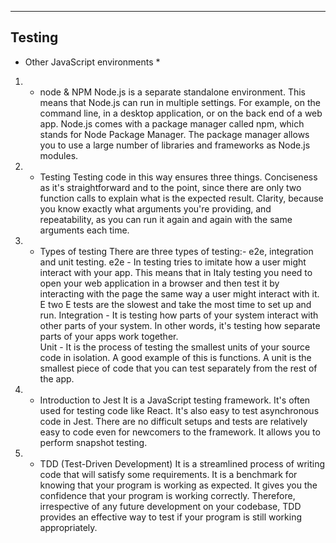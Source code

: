 -------
Testing
-------




* Other JavaScript environments *

1) - node & NPM
Node.js is a separate standalone environment. This means that Node.js can run in multiple settings. For example, on the command line, in a desktop application, or on the back end of a web app. Node.js comes with a package manager called npm, which stands for Node Package Manager. The package manager allows you to use a large number of libraries and frameworks as Node.js modules.

2) - Testing
Testing code in this way ensures three things. Conciseness as it's straightforward and to the point, since there are only two function calls to explain what is the expected result. Clarity, because you know exactly what arguments you're providing, and repeatability, as you can run it again and again with the same arguments each time. 

3) - Types of testing
There are three types of testing:- e2e, integration and unit testing.
e2e - In testing tries to imitate how a user might interact with your app. This means that in Italy testing you need to open your web 
      application in a browser and then test it by interacting with the page the same way a user might interact with it. E two E tests are the slowest and take the most time to set up and run. 
Integration - It is testing how parts of your system interact with other parts of your system. In other words, it's testing how separate 
              parts of your apps work together.     
Unit - It is the process of testing the smallest units of your source code in isolation. A good example of this is functions. A unit is the 
       smallest piece of code that you can test separately from the rest of the app.      

4) - Introduction to Jest
It is a JavaScript testing framework. It's often used for testing code like React. It's also easy to test asynchronous code in Jest. There are no difficult setups and tests are relatively easy to code even for newcomers to the framework. It allows you to perform snapshot testing.    

5) - TDD (Test-Driven Development)
It is a streamlined process of writing code that will satisfy some requirements. It is a benchmark for knowing that your program is working as expected. It gives you the confidence that your program is working correctly. Therefore, irrespective of any future development on your codebase, TDD provides an effective way to test if your program is still working appropriately.
